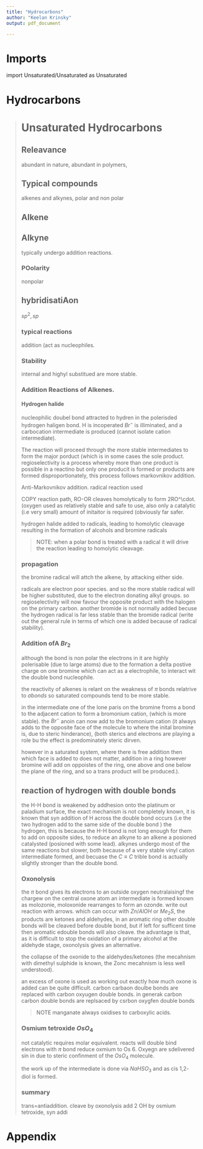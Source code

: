 ```yaml
---
title: "Hydrocarbons"
author: "Keelan Krinsky"
output: pdf_document

---
```


# Imports

import Unsaturated/Unsaturated as Unsaturated

# Hydrocarbons

># Unsaturated Hydrocarbons
>
>## Releavance
>abundant in nature, abundant in polymers, 
>
>## Typical compounds
>alkenes and alkynes, polar and non polar 
>
>## Alkene
>## Alkyne
>typically undergo addition reactions. 
>
>### POolarity
>nonpolar 
>
>## hybridisatiAon
>$sp^2, sp$
>
>### typical reactions
>addition (act as nucleophiles. 
>
>### Stability
>internal and highyl substitued are more stable. 
>
>### Addition Reactions of Alkenes.
>
>#### Hydrogen halide
>nucleophilic doubel bond attracted to hydren in the polerisded hydrogen haligen bond. H is incoperated $Br^-$ is illiminated, and a carbocation intermediate is produced (cannot isolate cation intermediate). 
>
>The reaction will proceed through the more stable intermediates to form the major porduct (which is in some cases the sole product. regioselectivity is a process whereby more than one product is possible in a reactino but only one producit is formed or products are formed disproportionately, this process follows markovnikov addition. 
>
>Anti-Markovnikov addition. 
>radical reaction used 
>
>COPY reaction path, 
>RO-OR cleaves homolytically to form 2RO^\cdot. (oxygen used as relatively stable and safe to use, also only a catalytic (i.e very small) amount of initaitor is required (obviously far safer. 
>
>hydrogen halide added to radicals, leading to homolytic cleavage resulting in the formation of alcohols and bromine radicals 
>
>> NOTE: when a polar bond is treated with a radical it will drive the reaction leading to homolytic cleavage. 
>
>### propagation
>the bromine radical will attch the alkene, by attacking either side. 
>
>radicals are electron poor species. and so the more stable radical will be higher substituted, due to the electron donating alkyl groups. 
>so regioselectivity will now favour the opposite product with the halogen on the primary carbon. another bromide is not normally added becuse the hydrogen radical is far less stable than the bromide radical (write out the general rule in terms of which one is added because of radical stability). 
>
>### Addition ofA $Br_2$
>although the bond is non polar the electrons in it are highly polerisable (due to large atoms) due to the formation a delta postive charge on one bromine which can act as a electrophile, to interact wit the double bond nucleophile. 
>
>the reactivity of alkenes is relant on the weakness of $\pi$ bonds relatrive to $\sigma bonds$ so saturated compounds tend to be more stable. 
>
>in the intermediate one of the lone paris on the bromine froms a bond to the adjacent cation to form a bromonium cation, (which is more stable). the $Br^-$ anoin can now add to the bromonium cation (it always adds to the opposite face of the molecule to where the inital bromine is, due to steric hinderance), (both sterics and electrons are playing a role bu the effect is predominately steric dirven. 
>
>however in a saturated system, where there is free addition then which face is added to does not matter, addition in a ring however bromine will add on oppoistes of the ring, one above and one below the plane of the ring, and so a trans product will be produced.). 
>
>
>## reaction of hydrogen with double bonds
>
>the H-H bond is weakened by addhesion onto the platinum or paladium surface, the exact mechanism is not completely known, it is known that syn addition of H across the double bond occurs (i.e the two hydrogen add to the same side of the double bond )
>the hydrogen, this is because the H-H bond is not long enough  for them to add on opposite sides, to reduce an alkyne to an alkene a posioned catalysted (posioned with some lead). alkynes undergo most of the same reactions but slower, both because of a very stable vinyl cation intermediate formed, and becuase the $C\equiv C$ trible bond is actually slightly stronger than the double bond.
>
>
>### Oxonolysis
>the $\pi$ bond gives its electrons to an outside oxygen neutralaisingf the chargew on the central oxone atom an intermediate is formed known as molozonie, moloxonide rearranges to form an ozonde. write out reaction with arrows. which can occur with $Zn/AlOH$ or $Me_2S$, the products are ketones and aldehydes, in an aromatic ring other double bonds will be cleaved before double bond, but if left for sufficent time then aromatic edouble bonds will also cleave. the advantage is that, as it is difficult to stop the oxidation of a primary alcohol at the aldehyde stage, oxonolysis gives an alternative.
>
>the collapse of the oxonide to the aldehydes/ketones (the mecahnism with dimethyl sulphide is known, the Zonc mecahnism is less well understood).
>
>an excess of oxone is used as working out exactly how much oxone is added can be quite difficult. carbon carbaon doulbe bonds are replaced with carbon oxyugen double bonds. in generak carbon carbon double bonds are replsaced by csrbon oxygfen double bonds
>
>> NOTE manganate always oxidises to carboxylic acids. 
>
>### Osmium tetroxide $OsO_4$
>not catalytic requires molar equivalent. reacts will double bind electrons with $\pi$ bond reduce oxmium to Os 6. Oxyegn are sdelivered sin in due to steric confinment of the $OsO_4$ molecule. 
>
>the work up of the intermediate is done via $NaHSO_3$ and as cis 1,2- diol is formed. 
>
>### summary
>trans=antiaddition. 
>cleave by oxonolysis 
>add 2 OH by osmium tetroxide, syn addi
>
>
>


# Appendix

